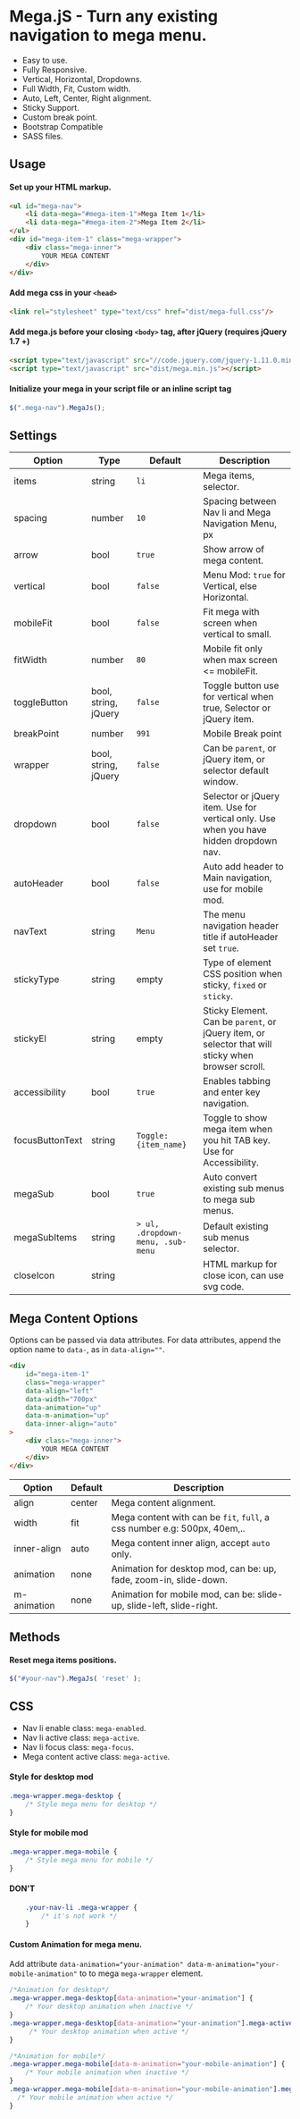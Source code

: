 # Mega.jS - Turn any existing navigation to mega menu.
- Easy to use.
- Fully Responsive.
- Vertical, Horizontal, Dropdowns.
- Full Width, Fit, Custom width.
- Auto, Left, Center, Right alignment.
- Sticky Support.
- Custom break point.
- Bootstrap Compatible
- SASS files.


## Usage

#### Set up your HTML markup.
```html
<ul id="mega-nav">
	<li data-mega="#mega-item-1">Mega Item 1</li>
	<li data-mega="#mega-item-2">Mega Item 2</li>
</ul>
<div id="mega-item-1" class="mega-wrapper">
	<div class="mega-inner">
		YOUR MEGA CONTENT
	</div>
</div>
```

#### Add mega css in your `<head>`
```html
<link rel="stylesheet" type="text/css" href="dist/mega-full.css"/>
```

#### Add mega.js before your closing `<body>` tag, after jQuery (requires jQuery 1.7 +)
```html
<script type="text/javascript" src="//code.jquery.com/jquery-1.11.0.min.js"></script>
<script type="text/javascript" src="dist/mega.min.js"></script>
```

#### Initialize your mega in your script file or an inline script tag
```js
$(".mega-nav").MegaJs();
```


## Settings

| Option          | Type                 | Default                            | Description                                                                                        |
|-----------------|----------------------|------------------------------------|----------------------------------------------------------------------------------------------------|
| items           | string               | `li`                                 | Mega items, selector.                                                                              |
| spacing         | number               | `10`	                                 | Spacing between Nav li and Mega Navigation Menu, px                                                |
| arrow           | bool                 | `true`                               | Show arrow of mega content.                                                                        |
| vertical        | bool                 | `false`                              | Menu Mod: `true` for Vertical, else Horizontal.                                                    |
| mobileFit       | bool                 | `false`                              | Fit mega with screen when vertical to small.                                                       |
| fitWidth        | number               | `80`                                 | Mobile fit only when max screen <= mobileFit.                                                      |
| toggleButton    | bool, string, jQuery | `false`                              | Toggle button use for vertical when true, Selector or jQuery item.                                 |
| breakPoint      | number               | `991`                                | Mobile Break point                                                                                 |
| wrapper         | bool, string, jQuery | `false`                              | Can be `parent`, or jQuery item, or selector default window.                                       |
| dropdown        | bool                 | `false`                              | Selector or jQuery item. Use for vertical only. Use when you have hidden dropdown nav.             |
| autoHeader      | bool                 | `false`                              | Auto add header to Main navigation, use for mobile mod.                                            |
| navText         | string               | `Menu`                               | The menu navigation header title if autoHeader set `true`.                                         |
| stickyType      | string               | empty                                | Type of element CSS position when sticky, `fixed` or `sticky`.                                     |
| stickyEl        | string               | empty                                | Sticky Element. Can be `parent`, or jQuery item, or selector that will sticky when browser scroll. |
| accessibility   | bool                 | `true`                               | Enables tabbing and enter key navigation.                                                          |
| focusButtonText | string               | `Toggle: {item_name}`                | Toggle to show mega item when you hit TAB key. Use for Accessibility.                              |
| megaSub         | bool                 | `true`                               | Auto convert existing sub menus to mega sub menus.                                                 |
| megaSubItems    | string               | `> ul, .dropdown-menu, .sub-menu`  | Default existing sub menus selector.                                                               |
| closeIcon       | string               |                                    | HTML markup for close icon, can use svg code.                                                      |



## Mega Content Options
Options can be passed via data attributes. For data attributes, append the option name to `data-`, as in `data-align=""`.
```html
<div 
	id="mega-item-1"
	class="mega-wrapper"  
	data-align="left"  
	data-width="700px" 
	data-animation="up"
	data-m-animation="up"
	data-inner-align="auto"
>
	<div class="mega-inner">
		YOUR MEGA CONTENT
	</div>
</div>
```

| Option      | Default | Description                                                              |
|-------------|---------|--------------------------------------------------------------------------|
| align       | center  | Mega content alignment.                                                  |
| width       | fit     | Mega content with can be `fit`, `full`, a css number e.g: 500px, 40em,.. |
| inner-align | auto    | Mega content inner align, accept `auto` only.                            |
| animation   | none    | Animation for desktop mod, can be: up, fade, zoom-in, slide-down.        |
| m-animation | none    | Animation for mobile mod, can be: slide-up, slide-left, slide-right.     |


## Methods

#### Reset mega items positions.
```js
$("#your-nav").MegaJs( 'reset' );
```

## CSS
- Nav li enable class: `mega-enabled`.
- Nav li active class: `mega-active`.
- Nav li focus class: `mega-focus`.
- Mega content active class: `mega-active`.

#### Style for desktop mod
```css
.mega-wrapper.mega-desktop { 
	/* Style mega menu for desktop */
}
```

#### Style for mobile mod
```css
.mega-wrapper.mega-mobile { 
	/* Style mega menu for mobile */
}
```

#### DON'T
```css
	.your-nav-li .mega-wrapper { 
		/* it's not work */
	}
```
  
#### Custom Animation for mega menu.
Add attribute `data-animation="your-animation" data-m-animation="your-mobile-animation"` to to mega `mega-wrapper` element.

```css
/*Animation for desktop*/
.mega-wrapper.mega-desktop[data-animation="your-animation"] {
	/* Your desktop animation when inactive */
}
.mega-wrapper.mega-desktop[data-animation="your-animation"].mega-active {
	 /* Your desktop animation when active */
}

/*Animation for mobile*/
.mega-wrapper.mega-mobile[data-m-animation="your-mobile-animation"] {
	/* Your mobile animation when inactive */
}
.mega-wrapper.mega-mobile[data-m-animation="your-mobile-animation"].mega-active {
  /* Your mobile animation when active */
}
```
	
